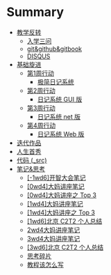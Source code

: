 # Summary
- [教学反转](0MOOC/README.md)
    * [入学三问](0MOOC/three_questions.md)
    * [git&github&gitbook](0MOOC/git&github&gitbook.md)
    * [DISQUS](0MOOC/DISQUS.md)
- [基础旋进](1sTry/README.md)
	* [第1周行动](1sTry/Week_1/README.md)
		* [极简日记系统](1sTry/Week_1/Interactive101.md)
	* [第2周行动](1sTry/Week_2/README.md)
		* [日记系统 GUI 版](1sTry/Week_2/gui_diary.md)
	* [第3周行动](1sTry/Week_3/README.md)
		* [日记系统 net 版](1sTry/Week_3/diary_net.md)
	* [第4周行动](1sTry/Week_4/README.md)
		* [日记系统 Web 版](1sTry/Week_3/diary_web.md)
- [迭代作品](2nDev/README.md)
- [人生首秀](3rDemo/README.md)
- [代码 (_src)](_src/README.md) 
- [笔记&思考](Lect/README.md)
  + [[-1wd6]开智大会笔记](Lect/20151010note.md)
  + [[0wd4]大妈讲座笔记](Lect/20151015note.md)
  + [[0wd4]大妈讲座之 Top 3](Lect/20151015_review.md)
  + [[1wd4]大妈讲座笔记](Lect/20151022note.md)
  + [[1wd4]大妈讲座之 Top 3](Lect/20151022_review.md)
  + [[1wd6]北京 C2T2 个人总结](Lect/C2T2_20151024.md)
  + [2wd4大妈讲座笔记](Lect/20151029note.md)
  + [3wd4大妈讲座笔记](Lect/20151105note.md)
  + [[3wd6]北京 C2T2 个人总结](Lect/C2T2_20151107.md)
  + [思考碎片](Lect/debris.md)
  + [教程该怎么写](Lect/how2tutorial.md)


